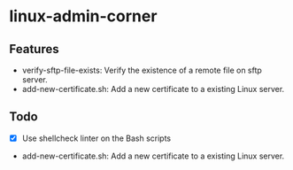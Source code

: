 # linux-admin-corner

Features
-------------
- verify-sftp-file-exists: Verify the existence of a remote file on sftp server.
- add-new-certificate.sh: Add a new certificate to a existing Linux server.

Todo
-------------
- [x] Use shellcheck linter on the Bash scripts

- add-new-certificate.sh: Add a new certificate to a existing Linux server.

